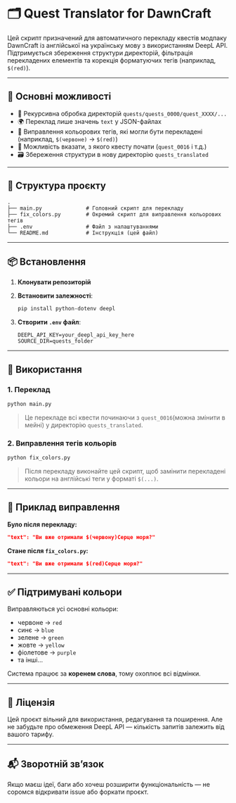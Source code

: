 
# 🗂️ Quest Translator for DawnCraft

Цей скрипт призначений для автоматичного перекладу квестів модпаку DawnCraft із англійської на українську мову з використанням DeepL API.  
Підтримується збереження структури директорій, фільтрація перекладених елементів та корекція форматуючих тегів (наприклад, `$(red)`).

---

## 🔧 Основні можливості

- 📁 Рекурсивна обробка директорій `quests/quests_0000/quest_XXXX/...`
- 🌍 Переклад лише значень `text` у JSON-файлах
- 🧠 Виправлення кольорових тегів, які могли бути перекладені (наприклад, `$(червоне)` → `$(red)`)
- 🎯 Можливість вказати, з якого квесту почати (`quest_0016` і т.д.)
- 🗃️ Збереження структури в нову директорію `quests_translated`

---

## 📁 Структура проєкту

```
.
├── main.py              # Головний скрипт для перекладу
├── fix_colors.py        # Окремий скрипт для виправлення кольорових тегів
├── .env                 # Файл з налаштуваннями
└── README.md            # Інструкція (цей файл)
```

---

## 📦 Встановлення

1. **Клонувати репозиторій**
2. **Встановити залежності**:
   ```bash
   pip install python-dotenv deepl
   ```

3. **Створити `.env` файл**:
   ```env
   DEEPL_API_KEY=your_deepl_api_key_here
   SOURCE_DIR=quests_folder
   ```

---

## 🚀 Використання

### 1. Переклад
```bash
python main.py
```
> Це перекладе всі квести починаючи з `quest_0016`(можна змінити в мейні) у директорію `quests_translated`.

### 2. Виправлення тегів кольорів
```bash
python fix_colors.py
```
> Після перекладу виконайте цей скрипт, щоб замінити перекладені кольори на англійські теги у форматі `$(...)`.

---

## 🧠 Приклад виправлення

**Було після перекладу:**
```json
"text": "Ви вже отримали $(червону)Серце моря?"
```

**Стане після `fix_colors.py`:**
```json
"text": "Ви вже отримали $(red)Серце моря?"
```

---

## ✅ Підтримувані кольори

Виправляються усі основні кольори:
- червоне → `red`
- синє → `blue`
- зелене → `green`
- жовте → `yellow`
- фіолетове → `purple`
- та інші…

Система працює за **коренем слова**, тому охоплює всі відмінки.

---

## 📜 Ліцензія

Цей проєкт вільний для використання, редагування та поширення. Але не забудьте про обмеження DeepL API — кількість запитів залежить від вашого тарифу.

---

## 📬 Зворотній зв’язок

Якщо маєш ідеї, баги або хочеш розширити функціональність — не соромся відкривати issue або форкати проєкт.
